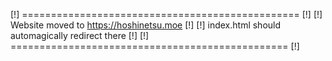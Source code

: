 [!] ================================================ [!]
[!]      Website moved to https://hoshinetsu.moe     [!] 
[!]  index.html should automagically redirect there  [!]
[!] ================================================ [!]